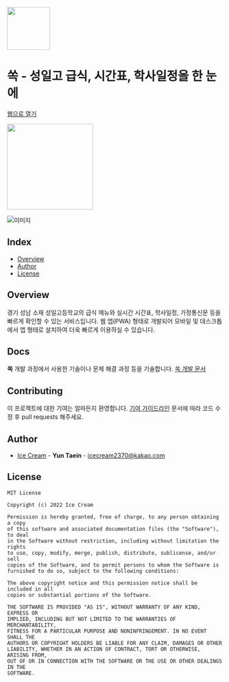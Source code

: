 
<img src="https://i.imgur.com/sttjObT.png" width="100px">

# 쏙 - 성일고 급식, 시간표, 학사일정을 한 눈에


[웹으로 열기](https://sungil.me)

<a href='https://play.google.com/store/apps/details?id=com.icecream.sungilmeal&pcampaignid=pcampaignidMKT-Other-global-all-co-prtnr-py-PartBadge-Mar2515-1'><img salt='다운로드하기 Google Play' src='https://play.google.com/intl/ko_KR/badges/static/images/badges/ko_badge_web_generic.png' width="200px"/></a>

![이미지](https://i.imgur.com/5LqdyDL.png)

## Index
  - [Overview](#overview) 
  - [Author](#author)
  - [License](#license)
<!--  Other options to write Readme
  - [Deployment](#deployment)
  - [Used or Referenced Projects](Used-or-Referenced-Projects)
-->

## Overview
<!-- Write Overview about this project -->
경기 성남 소재 성일고등학교의 급식 메뉴와 실시간 시간표, 학사일정, 가정통신문 등을 빠르게 확인할 수 있는 서비스입니다.
웹 앱(PWA) 형태로 개발되어 모바일 및 데스크톱에서 앱 형태로 설치하여 더욱 빠르게 이용하실 수 있습니다.

## Docs
**쏙** 개발 과정에서 사용한 기술이나 문제 해결 과정 등을 기술합니다.
[쏙 개발 문서](https://ssoak-docs.vercel.app)

## Contributing
<!-- Write the way to contribute -->
이 프로젝트에 대한 기여는 얼마든지 환영합니다. 
[기여 가이드라인](CONTRIBUTING.md) 문서에 따라 코드 수정 후 pull requests 해주세요.

## Author
  - [Ice Cream](https://github.com/icecream0910) - **Yun Taein** - <icecream2370@kakao.com>
<!--
## Used or Referenced Projects
 - [referenced Project](project link) - **LICENSE** - little-bit introduce
-->

## License

```
MIT License

Copyright (c) 2022 Ice Cream

Permission is hereby granted, free of charge, to any person obtaining a copy
of this software and associated documentation files (the "Software"), to deal
in the Software without restriction, including without limitation the rights
to use, copy, modify, merge, publish, distribute, sublicense, and/or sell
copies of the Software, and to permit persons to whom the Software is
furnished to do so, subject to the following conditions:

The above copyright notice and this permission notice shall be included in all
copies or substantial portions of the Software.

THE SOFTWARE IS PROVIDED "AS IS", WITHOUT WARRANTY OF ANY KIND, EXPRESS OR
IMPLIED, INCLUDING BUT NOT LIMITED TO THE WARRANTIES OF MERCHANTABILITY,
FITNESS FOR A PARTICULAR PURPOSE AND NONINFRINGEMENT. IN NO EVENT SHALL THE
AUTHORS OR COPYRIGHT HOLDERS BE LIABLE FOR ANY CLAIM, DAMAGES OR OTHER
LIABILITY, WHETHER IN AN ACTION OF CONTRACT, TORT OR OTHERWISE, ARISING FROM,
OUT OF OR IN CONNECTION WITH THE SOFTWARE OR THE USE OR OTHER DEALINGS IN THE
SOFTWARE.
```
